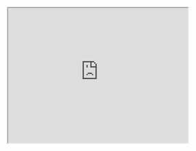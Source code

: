 <html>
  <head>
    <title>Ryl's Bals</title>
  </head>
  <Body style = "background: url(bals.png);
                background-size: 100%;">
<center><br><br><br><br><br><br><br><br>
      <iframe width="420" height="315" src="https://www.youtube.com/embed/VyN1P9K9mNU">
      </iframe>
</body>
</html>

